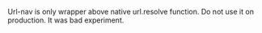 Url-nav is only wrapper above native url.resolve function. Do not use it on production. It was bad experiment.
